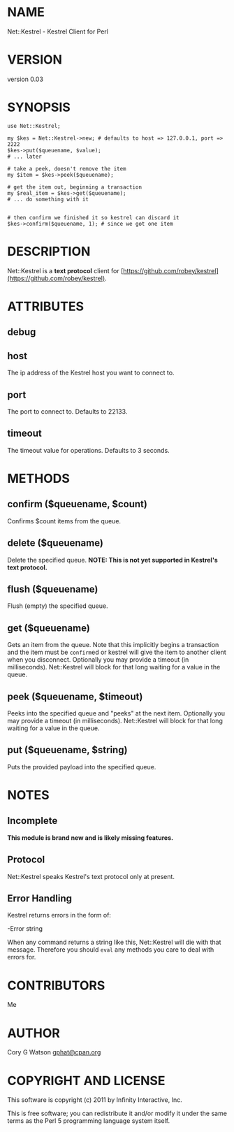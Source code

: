 # NAME

Net::Kestrel - Kestrel Client for Perl

# VERSION

version 0.03

# SYNOPSIS

    use Net::Kestrel;

    my $kes = Net::Kestrel->new; # defaults to host => 127.0.0.1, port => 2222
    $kes->put($queuename, $value);
    # ... later

    # take a peek, doesn't remove the item
    my $item = $kes->peek($queuename);

    # get the item out, beginning a transaction
    my $real_item = $kes->get($queuename);
    # ... do something with it
    

    # then confirm we finished it so kestrel can discard it
    $kes->confirm($queuename, 1); # since we got one item

# DESCRIPTION

Net::Kestrel is a __text protocol__ client for [https://github.com/robey/kestrel](https://github.com/robey/kestrel).

# ATTRIBUTES

## debug

## host

The ip address of the Kestrel host you want to connect to.

## port

The port to connect to.  Defaults to 22133.

## timeout

The timeout value for operations.  Defaults to 3 seconds.

# METHODS

## confirm ($queuename, $count)

Confirms $count items from the queue.

## delete ($queuename)

Delete the specified queue.  __NOTE: This is not yet supported in Kestrel's
text protocol.__

## flush ($queuename)

Flush (empty) the specified queue.

## get ($queuename)

Gets an item from the queue.  Note that this implicitly begins a transaction
and the item must be `confirm`ed or kestrel will give the item to another
client when you disconnect.  Optionally you may provide a timeout (in
milliseconds).  Net::Kestrel will block for that long waiting for a value in
the queue.

## peek ($queuename, $timeout)

Peeks into the specified queue and "peeks" at the next item.  Optionally you
may provide a timeout (in milliseconds).  Net::Kestrel will block for that
long waiting for a value in the queue.

## put ($queuename, $string)

Puts the provided payload into the specified queue.

# NOTES

## Incomplete

__This module is brand new and is likely missing features.__

## Protocol

Net::Kestrel speaks Kestrel's text protocol only at present.

## Error Handling

Kestrel returns errors in the form of:

  -Error string

When any command returns a string like this, Net::Kestrel will die with that
message.  Therefore you should `eval` any methods you care to deal with
errors for.

# CONTRIBUTORS

Me

# AUTHOR

Cory G Watson <gphat@cpan.org>

# COPYRIGHT AND LICENSE

This software is copyright (c) 2011 by Infinity Interactive, Inc.

This is free software; you can redistribute it and/or modify it under
the same terms as the Perl 5 programming language system itself.